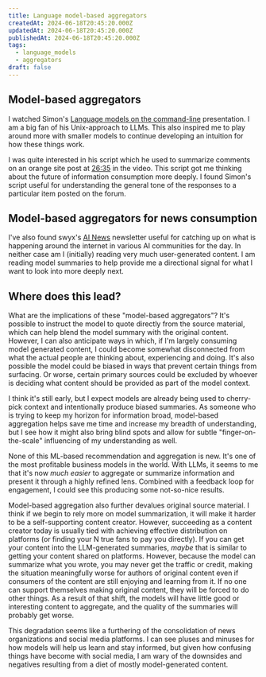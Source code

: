 ```yaml
---
title: Language model-based aggregators
createdAt: 2024-06-18T20:45:20.000Z
updatedAt: 2024-06-18T20:45:20.000Z
publishedAt: 2024-06-18T20:45:20.000Z
tags:
  - language_models
  - aggregators
draft: false
---
```


## Model-based aggregators

I watched Simon's [Language models on the command-line](https://www.youtube.com/watch?v=QUXQNi6jQ30) presentation.
I am a big fan of his Unix-approach to LLMs.
This also inspired me to play around more with smaller models to continue developing an intuition for how these things work.

I was quite interested in his script which he used to summarize comments on an orange site post at [26:35](https://www.youtube.com/watch?v=QUXQNi6jQ30&t=1595s) in the video.
This script got me thinking about the future of information consumption more deeply.
I found Simon's script useful for understanding the general tone of the responses to a particular item posted on the forum.

## Model-based aggregators for news consumption

I've also found swyx's [AI News](https://buttondown.email/ainews) newsletter useful for catching up on what is happening around the internet in various AI communities for the day.
In neither case am I (initially) reading very much user-generated content.
I am reading model summaries to help provide me a directional signal for what I want to look into more deeply next.

## Where does this lead?

What are the implications of these "model-based aggregators"?
It's possible to instruct the model to quote directly from the source material, which can help blend the model summary with the original content.
However, I can also anticipate ways in which, if I'm largely consuming model generated content, I could become somewhat disconnected from what the actual people are thinking about, experiencing and doing.
It's also possible the model could be biased in ways that prevent certain things from surfacing.
Or worse, certain primary sources could be excluded by whoever is deciding what content should be provided as part of the model context.

I think it's still early, but I expect models are already being used to cherry-pick context and intentionally produce biased summaries.
As someone who is trying to keep my horizon for information broad, model-based aggregation helps save me time and increase my breadth of understanding, but I see how it might also bring blind spots and allow for subtle "finger-on-the-scale" influencing of my understanding as well.

None of this ML-based recommendation and aggregation is new.
It's one of the most profitable business models in the world.
With LLMs, it seems to me that it's now _much easier_ to aggregate or summarize information and present it through a highly refined lens.
Combined with a feedback loop for engagement, I could see this producing some not-so-nice results.

Model-based aggregation also further devalues original source material.
I think if we begin to rely more on model summarization, it will make it harder to be a self-supporting content creator.
However, succeeding as a content creator today is usually tied with achieving effective distribution on platforms (or finding your N true fans to pay you directly).
If you can get your content into the LLM-generated summaries, _maybe_ that is similar to getting your content shared on platforms.
However, because the model can summarize what you wrote, you may never get the traffic or credit, making the situation meaningfully worse for authors of original content even if consumers of the content are still enjoying and learning from it.
If no one can support themselves making original content, they will be forced to do other things.
As a result of that shift, the models will have little good or interesting content to aggregate, and the quality of the summaries will probably get worse.

This degradation seems like a furthering of the consolidation of news organizations and social media platforms.
I can see pluses and minuses for how models will help us learn and stay informed, but given how confusing things have become with social media, I am wary of the downsides and negatives resulting from a diet of mostly model-generated content.
